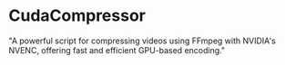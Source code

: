 # CudaCompressor
"A powerful script for compressing videos using FFmpeg with NVIDIA's NVENC, offering fast and efficient GPU-based encoding."
